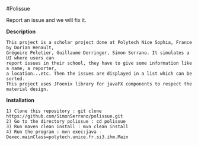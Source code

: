 #Polissue

Report an issue and we will fix it.


**Description**

    This project is a scholar project done at Polytech Nice Sophia, France by Dorian Henault,
    Grégoire Peletier, Guillaume Derringer, Simon Serrano. It simulates a UI where users can
    report issues in their school, they have to give some information like a name, a reporter,
    a location...etc. Then the issues are displayed in a list which can be sorted.
    This project uses JFoenix library for javaFX components to respect the material design.
    

**Installation**

    1) Clone this repository : git clone https://github.com/SimonSerrano/polissue.git
    2) Go to the directory polissue : cd polissue
    3) Run maven clean install : mvn clean install
    4) Run the program : mvn exec:java -Dexec.mainClass=polytech.unice.fr.si3.ihm.Main
    
    

